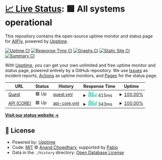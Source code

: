 # [📈 Live Status](https://status.quest.qa.allfly.io): <!--live status--> **🟩 All systems operational**

This repository contains the open-source uptime monitor and status page for [AllFly](allfly.io), powered by [Upptime](https://github.com/upptime/upptime).

[![Uptime CI](https://github.com/travelallfly/platform-upptime-qa/workflows/Uptime%20CI/badge.svg)](https://github.com/travelallfly/platform-upptime-qa/actions?query=workflow%3A%22Uptime+CI%22)
[![Response Time CI](https://github.com/travelallfly/platform-upptime-qa/workflows/Response%20Time%20CI/badge.svg)](https://github.com/travelallfly/platform-upptime-qa/actions?query=workflow%3A%22Response+Time+CI%22)
[![Graphs CI](https://github.com/travelallfly/platform-upptime-qa/workflows/Graphs%20CI/badge.svg)](https://github.com/travelallfly/platform-upptime-qa/actions?query=workflow%3A%22Graphs+CI%22)
[![Static Site CI](https://github.com/travelallfly/platform-upptime-qa/workflows/Static%20Site%20CI/badge.svg)](https://github.com/travelallfly/platform-upptime-qa/actions?query=workflow%3A%22Static+Site+CI%22)
[![Summary CI](https://github.com/travelallfly/platform-upptime-qa/workflows/Summary%20CI/badge.svg)](https://github.com/travelallfly/platform-upptime-qa/actions?query=workflow%3A%22Summary+CI%22)

With [Upptime](https://upptime.js.org), you can get your own unlimited and free uptime monitor and status page, powered entirely by a GitHub repository. We use [Issues](https://github.com/travelallfly/platform-upptime-qa/issues) as incident reports, [Actions](https://github.com/travelallfly/platform-upptime-qa/actions) as uptime monitors, and [Pages](https://status.quest.qa.allfly.io) for the status page.

<!--start: status pages-->
<!-- This summary is generated by Upptime (https://github.com/upptime/upptime) -->
<!-- Do not edit this manually, your changes will be overwritten -->
<!-- prettier-ignore -->
| URL | Status | History | Response Time | Uptime |
| --- | ------ | ------- | ------------- | ------ |
| <img alt="" src="https://icons.duckduckgo.com/ip3/quest.qa.allfly.io.ico" height="13"> [Quest](https://quest.qa.allfly.io) | 🟩 Up | [quest.yml](https://github.com/travelallfly/platform-upptime-qa/commits/HEAD/history/quest.yml) | <details><summary><img alt="Response time graph" src="./graphs/quest/response-time-week.png" height="20"> 415ms</summary><br><a href="https://status.quest.qa.allfly.io/history/quest"><img alt="Response time 446" src="https://img.shields.io/endpoint?url=https%3A%2F%2Fraw.githubusercontent.com%2Ftravelallfly%2Fplatform-upptime-qa%2FHEAD%2Fapi%2Fquest%2Fresponse-time.json"></a><br><a href="https://status.quest.qa.allfly.io/history/quest"><img alt="24-hour response time 384" src="https://img.shields.io/endpoint?url=https%3A%2F%2Fraw.githubusercontent.com%2Ftravelallfly%2Fplatform-upptime-qa%2FHEAD%2Fapi%2Fquest%2Fresponse-time-day.json"></a><br><a href="https://status.quest.qa.allfly.io/history/quest"><img alt="7-day response time 415" src="https://img.shields.io/endpoint?url=https%3A%2F%2Fraw.githubusercontent.com%2Ftravelallfly%2Fplatform-upptime-qa%2FHEAD%2Fapi%2Fquest%2Fresponse-time-week.json"></a><br><a href="https://status.quest.qa.allfly.io/history/quest"><img alt="30-day response time 435" src="https://img.shields.io/endpoint?url=https%3A%2F%2Fraw.githubusercontent.com%2Ftravelallfly%2Fplatform-upptime-qa%2FHEAD%2Fapi%2Fquest%2Fresponse-time-month.json"></a><br><a href="https://status.quest.qa.allfly.io/history/quest"><img alt="1-year response time 446" src="https://img.shields.io/endpoint?url=https%3A%2F%2Fraw.githubusercontent.com%2Ftravelallfly%2Fplatform-upptime-qa%2FHEAD%2Fapi%2Fquest%2Fresponse-time-year.json"></a></details> | <details><summary><a href="https://status.quest.qa.allfly.io/history/quest">100.00%</a></summary><a href="https://status.quest.qa.allfly.io/history/quest"><img alt="All-time uptime 100.00%" src="https://img.shields.io/endpoint?url=https%3A%2F%2Fraw.githubusercontent.com%2Ftravelallfly%2Fplatform-upptime-qa%2FHEAD%2Fapi%2Fquest%2Fuptime.json"></a><br><a href="https://status.quest.qa.allfly.io/history/quest"><img alt="24-hour uptime 100.00%" src="https://img.shields.io/endpoint?url=https%3A%2F%2Fraw.githubusercontent.com%2Ftravelallfly%2Fplatform-upptime-qa%2FHEAD%2Fapi%2Fquest%2Fuptime-day.json"></a><br><a href="https://status.quest.qa.allfly.io/history/quest"><img alt="7-day uptime 100.00%" src="https://img.shields.io/endpoint?url=https%3A%2F%2Fraw.githubusercontent.com%2Ftravelallfly%2Fplatform-upptime-qa%2FHEAD%2Fapi%2Fquest%2Fuptime-week.json"></a><br><a href="https://status.quest.qa.allfly.io/history/quest"><img alt="30-day uptime 100.00%" src="https://img.shields.io/endpoint?url=https%3A%2F%2Fraw.githubusercontent.com%2Ftravelallfly%2Fplatform-upptime-qa%2FHEAD%2Fapi%2Fquest%2Fuptime-month.json"></a><br><a href="https://status.quest.qa.allfly.io/history/quest"><img alt="1-year uptime 100.00%" src="https://img.shields.io/endpoint?url=https%3A%2F%2Fraw.githubusercontent.com%2Ftravelallfly%2Fplatform-upptime-qa%2FHEAD%2Fapi%2Fquest%2Fuptime-year.json"></a></details>
| <img alt="" src="https://icons.duckduckgo.com/ip3/api.quest.qa.allfly.io.ico" height="13"> [API (CORE)](https://api.quest.qa.allfly.io/info) | 🟩 Up | [api-core.yml](https://github.com/travelallfly/platform-upptime-qa/commits/HEAD/history/api-core.yml) | <details><summary><img alt="Response time graph" src="./graphs/api-core/response-time-week.png" height="20"> 343ms</summary><br><a href="https://status.quest.qa.allfly.io/history/api-core"><img alt="Response time 332" src="https://img.shields.io/endpoint?url=https%3A%2F%2Fraw.githubusercontent.com%2Ftravelallfly%2Fplatform-upptime-qa%2FHEAD%2Fapi%2Fapi-core%2Fresponse-time.json"></a><br><a href="https://status.quest.qa.allfly.io/history/api-core"><img alt="24-hour response time 400" src="https://img.shields.io/endpoint?url=https%3A%2F%2Fraw.githubusercontent.com%2Ftravelallfly%2Fplatform-upptime-qa%2FHEAD%2Fapi%2Fapi-core%2Fresponse-time-day.json"></a><br><a href="https://status.quest.qa.allfly.io/history/api-core"><img alt="7-day response time 343" src="https://img.shields.io/endpoint?url=https%3A%2F%2Fraw.githubusercontent.com%2Ftravelallfly%2Fplatform-upptime-qa%2FHEAD%2Fapi%2Fapi-core%2Fresponse-time-week.json"></a><br><a href="https://status.quest.qa.allfly.io/history/api-core"><img alt="30-day response time 339" src="https://img.shields.io/endpoint?url=https%3A%2F%2Fraw.githubusercontent.com%2Ftravelallfly%2Fplatform-upptime-qa%2FHEAD%2Fapi%2Fapi-core%2Fresponse-time-month.json"></a><br><a href="https://status.quest.qa.allfly.io/history/api-core"><img alt="1-year response time 332" src="https://img.shields.io/endpoint?url=https%3A%2F%2Fraw.githubusercontent.com%2Ftravelallfly%2Fplatform-upptime-qa%2FHEAD%2Fapi%2Fapi-core%2Fresponse-time-year.json"></a></details> | <details><summary><a href="https://status.quest.qa.allfly.io/history/api-core">100.00%</a></summary><a href="https://status.quest.qa.allfly.io/history/api-core"><img alt="All-time uptime 100.00%" src="https://img.shields.io/endpoint?url=https%3A%2F%2Fraw.githubusercontent.com%2Ftravelallfly%2Fplatform-upptime-qa%2FHEAD%2Fapi%2Fapi-core%2Fuptime.json"></a><br><a href="https://status.quest.qa.allfly.io/history/api-core"><img alt="24-hour uptime 100.00%" src="https://img.shields.io/endpoint?url=https%3A%2F%2Fraw.githubusercontent.com%2Ftravelallfly%2Fplatform-upptime-qa%2FHEAD%2Fapi%2Fapi-core%2Fuptime-day.json"></a><br><a href="https://status.quest.qa.allfly.io/history/api-core"><img alt="7-day uptime 100.00%" src="https://img.shields.io/endpoint?url=https%3A%2F%2Fraw.githubusercontent.com%2Ftravelallfly%2Fplatform-upptime-qa%2FHEAD%2Fapi%2Fapi-core%2Fuptime-week.json"></a><br><a href="https://status.quest.qa.allfly.io/history/api-core"><img alt="30-day uptime 100.00%" src="https://img.shields.io/endpoint?url=https%3A%2F%2Fraw.githubusercontent.com%2Ftravelallfly%2Fplatform-upptime-qa%2FHEAD%2Fapi%2Fapi-core%2Fuptime-month.json"></a><br><a href="https://status.quest.qa.allfly.io/history/api-core"><img alt="1-year uptime 100.00%" src="https://img.shields.io/endpoint?url=https%3A%2F%2Fraw.githubusercontent.com%2Ftravelallfly%2Fplatform-upptime-qa%2FHEAD%2Fapi%2Fapi-core%2Fuptime-year.json"></a></details>

<!--end: status pages-->

[**Visit our status website →**](https://status.quest.qa.allfly.io)

## 📄 License

- Powered by: [Upptime](https://github.com/upptime/upptime)
- Code: [MIT](./LICENSE) © [Anand Chowdhary](https://anandchowdhary.com), supported by [Pabio](https://pabio.com)
- Data in the `./history` directory: [Open Database License](https://opendatacommons.org/licenses/odbl/1-0/)
